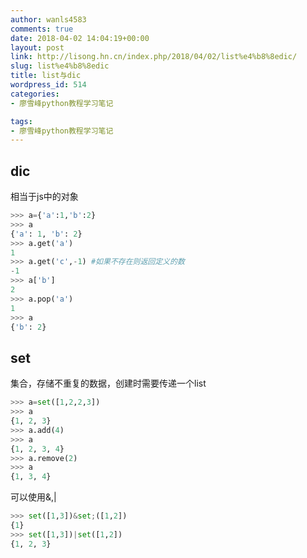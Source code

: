 ```yaml
---
author: wanls4583
comments: true
date: 2018-04-02 14:04:19+00:00
layout: post
link: http://lisong.hn.cn/index.php/2018/04/02/list%e4%b8%8edic/
slug: list%e4%b8%8edic
title: list与dic
wordpress_id: 514
categories:
- 廖雪峰python教程学习笔记

tags:
- 廖雪峰python教程学习笔记
---
```


## dic
相当于js中的对象
```python
>>> a={'a':1,'b':2}
>>> a
{'a': 1, 'b': 2}
>>> a.get('a')
1
>>> a.get('c',-1) #如果不存在则返回定义的数
-1
>>> a['b']
2
>>> a.pop('a')
1
>>> a
{'b': 2}
```

## set
集合，存储不重复的数据，创建时需要传递一个list
```python
>>> a=set([1,2,2,3])
>>> a
{1, 2, 3}
>>> a.add(4)
>>> a
{1, 2, 3, 4}
>>> a.remove(2)
>>> a
{1, 3, 4}
```
可以使用&,|
```python
>>> set([1,3])&set;([1,2])
{1}
>>> set([1,3])|set([1,2])
{1, 2, 3}
```
